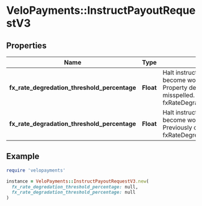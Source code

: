 # VeloPayments::InstructPayoutRequestV3

## Properties

| Name | Type | Description | Notes |
| ---- | ---- | ----------- | ----- |
| **fx_rate_degredation_threshold_percentage** | **Float** | Halt instruction if the FX rates have become worse since the last quote. Property deprecated because of misspelled. Please use fxRateDegradationThresholdPercentage. | [optional] |
| **fx_rate_degradation_threshold_percentage** | **Float** | Halt instruction if the FX rates have become worse since the last quote. Previously called fxRateDegredationThresholdPercentage. | [optional] |

## Example

```ruby
require 'velopayments'

instance = VeloPayments::InstructPayoutRequestV3.new(
  fx_rate_degredation_threshold_percentage: null,
  fx_rate_degradation_threshold_percentage: null
)
```


